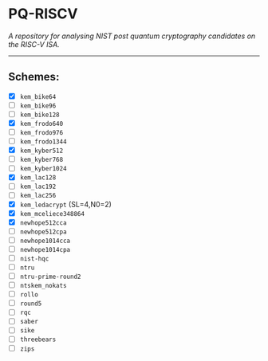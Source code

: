 
# PQ-RISCV

*A repository for analysing NIST post quantum cryptography candidates
on the RISC-V ISA.*

---

## Schemes:

- [X] `kem_bike64`
- [ ] `kem_bike96`
- [ ] `kem_bike128`
- [X] `kem_frodo640`
- [ ] `kem_frodo976`
- [ ] `kem_frodo1344`
- [X] `kem_kyber512`
- [ ] `kem_kyber768`
- [ ] `kem_kyber1024`
- [X] `kem_lac128`
- [ ] `kem_lac192`
- [ ] `kem_lac256`
- [X] `kem_ledacrypt` (SL=4,N0=2)
- [X] `kem_mceliece348864`
- [X] `newhope512cca`
- [ ] `newhope512cpa`
- [ ] `newhope1014cca`
- [ ] `newhope1014cpa`
- [ ] `nist-hqc`
- [ ] `ntru`
- [ ] `ntru-prime-round2`
- [ ] `ntskem_nokats`
- [ ] `rollo`
- [ ] `round5`
- [ ] `rqc`
- [ ] `saber`
- [ ] `sike`
- [ ] `threebears`
- [ ] `zips`
